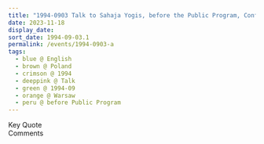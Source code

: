 ```yaml
---
title: "1994-0903 Talk to Sahaja Yogis, before the Public Program, Conference Room, Hotel, Warsaw, Poland"
date: 2023-11-18
display_date: 
sort_date: 1994-09-03.1
permalink: /events/1994-0903-a
tags:
  - blue @ English
  - brown @ Poland
  - crimson @ 1994
  - deeppink @ Talk
  - green @ 1994-09
  - orange @ Warsaw
  - peru @ before Public Program
---
```


<wave-list>
  <list-title color="green" width="75">Key Quote</list-title>
  <list-item color="BlanchedAlmond"  width="200"></list-item>
  <list-item color="Lavender"></list-item>
  <list-item color="BlanchedAlmond"></list-item>
</wave-list>

<br>

<wave-list>
  <list-title color="green" width="75">Comments</list-title>
  <list-item color="BlanchedAlmond"  width="200"></list-item>
  <list-item color="Lavender"></list-item>
  <list-item color="BlanchedAlmond"></list-item>
</wave-list>